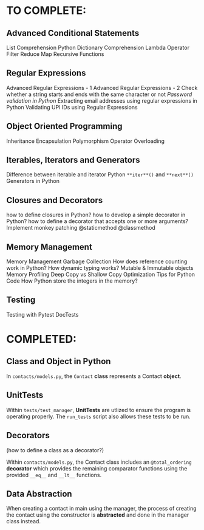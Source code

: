 # TO COMPLETE:

## Advanced Conditional Statements

List Comprehension
Python Dictionary Comprehension
Lambda Operator
Filter
Reduce
Map
Recursive Functions

## Regular Expressions

Advanced Regular Expressions - 1
Advanced Regular Expressions - 2
Check whether a string starts and ends with the same character or not
_Password validation in Python_
Extracting email addresses using regular expressions in Python
Validating UPI IDs using Regular Expressions

## Object Oriented Programming

Inheritance
Encapsulation
Polymorphism
Operator Overloading

## Iterables, Iterators and Generators

Difference between iterable and iterator
Python `**iter**()` and `**next**()`
Generators in Python

## Closures and Decorators

how to define closures in Python?
how to develop a simple decorator in Python?
how to define a decorator that accepts one or more arguments?
Implement monkey patching
@staticmethod
@classmethod

## Memory Management

Memory Management
Garbage Collection
How does reference counting work in Python?
How dynamic typing works?
Mutable & Immutable objects
Memory Profiling
Deep Copy vs Shallow Copy
Optimization Tips for Python Code
How Python store the integers in the memory?

## Testing

Testing with Pytest
DocTests

# COMPLETED:

## Class and Object in Python

In `contacts/models.py`, the `Contact` **class** represents a Contact **object**.

## UnitTests

Within `tests/test_manager`, **UnitTests** are utlized to ensure the program is operating properly. The `run_tests` script also allows these tests to be run.

## Decorators

(how to define a class as a decorator?)

Within `contacts/models.py`, the Contact class includes an `@total_ordering` **decorator** which provides the remaining comparator functions using the provided `__eq__` and `__lt__` functions.

## Data Abstraction

When creating a contact in main using the manager, the process of creating the contact using the constructor is **abstracted** and done in the manager class instead.
